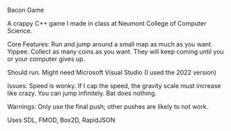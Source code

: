 Bacon Game

A crappy C++ game I made in class at Neumont College of Computer Science.


Core Features: 
  Run and jump around a small map as much as you want. Yippee.
  Collect as many coins as you want. They will keep coming until you or your computer gives up.

Should run. Might need Microsoft Visual Studio (I used the 2022 version)

Issues: 
  Speed is wonky. If I cap the speed, the gravity scale must increase like crazy.
  You can jump infinitely.
  Bat does nothing.

Warnings:
  Only use the final push; other pushes are likely to not work.

Uses SDL, FMOD, Box2D, RapidJSON
